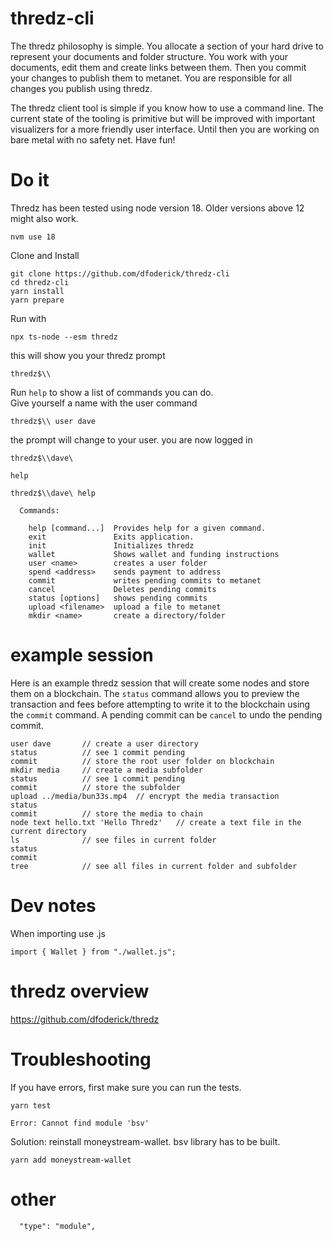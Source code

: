 # thredz-cli
The thredz philosophy is simple. You allocate a section of your hard drive to represent your documents and folder structure. You work with your documents, edit them and create links between them. Then you commit your changes to publish them to metanet. You are responsible for all changes you publish using thredz.

The thredz client tool is simple if you know how to use a command line. The current state of the tooling is primitive but will be improved with important visualizers for a more friendly user interface. Until then you are working on bare metal with no safety net. Have fun!

# Do it
Thredz has been tested using node version 18. Older versions above 12 might also work.
```
nvm use 18
```
Clone and Install
```
git clone https://github.com/dfoderick/thredz-cli
cd thredz-cli
yarn install
yarn prepare
```

Run with 
```
npx ts-node --esm thredz
```
this will show you your thredz prompt
```
thredz$\\
```
Run `help` to show a list of commands you can do.  
Give yourself a name with the user command
```
thredz$\\ user dave
```
the prompt will change to your user. you are now logged in
```
thredz$\\dave\
```

`help`
```
thredz$\\dave\ help

  Commands:

    help [command...]  Provides help for a given command.
    exit               Exits application.
    init               Initializes thredz
    wallet             Shows wallet and funding instructions
    user <name>        creates a user folder
    spend <address>    sends payment to address
    commit             writes pending commits to metanet
    cancel             Deletes pending commits
    status [options]   shows pending commits
    upload <filename>  upload a file to metanet
    mkdir <name>       create a directory/folder
```

# example session
Here is an example thredz session that will create some nodes and store them on a blockchain. The `status` command allows you to preview the transaction and fees before attempting to write it to the blockchain using the `commit` command. A pending commit can be `cancel` to undo the pending commit.
```
user dave       // create a user directory
status          // see 1 commit pending
commit          // store the root user folder on blockchain
mkdir media     // create a media subfolder
status          // see 1 commit pending
commit          // store the subfolder
upload ../media/bun33s.mp4  // encrypt the media transaction
status
commit          // store the media to chain
node text hello.txt 'Hello Thredz'   // create a text file in the current directory
ls              // see files in current folder
status
commit
tree            // see all files in current folder and subfolder
```


# Dev notes
When importing use .js
```
import { Wallet } from "./wallet.js";
```

# thredz overview
https://github.com/dfoderick/thredz


# Troubleshooting
If you have errors, first make sure you can run the tests.
```
yarn test
```
```
Error: Cannot find module 'bsv'
```
Solution: reinstall moneystream-wallet. bsv library has to be built.
```
yarn add moneystream-wallet
```

# other
```
  "type": "module",
```